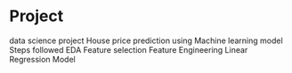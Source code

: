 # Project
data science project
House price prediction using Machine learning model 
Steps followed
EDA
Feature selection
Feature Engineering
Linear Regression Model


